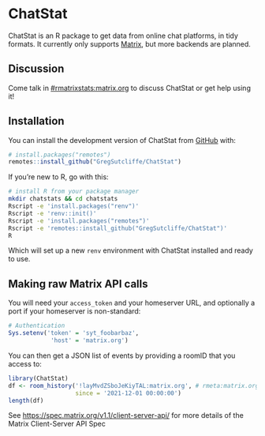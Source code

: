 
<!-- README.md is generated from README.Rmd. Please edit that file -->

# ChatStat

<!-- badges: start -->
<!-- badges: end -->

ChatStat is an R package to get data from online chat platforms, in tidy
formats. It currently only supports [Matrix](https://matrix.org), but
more backends are planned.

## Discussion

Come talk in [#rmatrixstats:matrix.org](https://matrix.to/#/#rmatrixstats:matrix.org) to discuss ChatStat or get help using it!

## Installation

You can install the development version of ChatStat from
[GitHub](https://github.com/) with:

``` r
# install.packages("remotes")
remotes::install_github("GregSutcliffe/ChatStat")
```

If you’re new to R, go with this:

``` bash
# install R from your package manager
mkdir chatstats && cd chatstats
Rscript -e 'install.packages("renv")'
Rscript -e 'renv::init()'
Rscript -e 'install.packages("remotes")'
Rscript -e 'remotes::install_github("GregSutcliffe/ChatStat")'
R
```

Which will set up a new `renv` environment with ChatStat installed and
ready to use.

## Making raw Matrix API calls

You will need your `access_token` and your homeserver URL, and
optionally a port if your homeserver is non-standard:

``` r
# Authentication
Sys.setenv('token' = 'syt_foobarbaz',
            'host' = 'matrix.org')
```

You can then get a JSON list of events by providing a roomID that you
access to:

``` r
library(ChatStat)
df <- room_history('!layMvdZSboJeKiyTAL:matrix.org', # rmeta:matrix.org
                   since = '2021-12-01 00:00:00')
length(df)
```

See <https://spec.matrix.org/v1.1/client-server-api/> for more details
of the Matrix Client-Server API Spec
